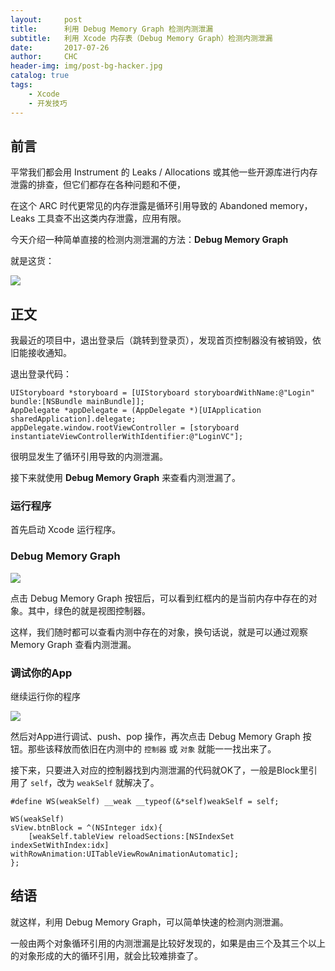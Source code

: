 ```yaml
---
layout:     post
title:      利用 Debug Memory Graph 检测内测泄漏
subtitle:   利用 Xcode 内存表（Debug Memory Graph）检测内测泄漏
date:       2017-07-26
author:     CHC
header-img: img/post-bg-hacker.jpg
catalog: true
tags:
    - Xcode
    - 开发技巧
---
```



## 前言

平常我们都会用 Instrument 的 Leaks / Allocations 或其他一些开源库进行内存泄露的排查，但它们都存在各种问题和不便，

在这个 ARC 时代更常见的内存泄露是循环引用导致的 Abandoned memory，Leaks 工具查不出这类内存泄露，应用有限。

今天介绍一种简单直接的检测内测泄漏的方法：**Debug Memory Graph**

就是这货：

![](https://ws4.sinaimg.cn/large/006tNc79gy1fhxct12udnj311x0s3grw.jpg)

## 正文

我最近的项目中，退出登录后（跳转到登录页），发现首页控制器没有被销毁，依旧能接收通知。

退出登录代码：

```objc
UIStoryboard *storyboard = [UIStoryboard storyboardWithName:@"Login" bundle:[NSBundle mainBundle]];
AppDelegate *appDelegate = (AppDelegate *)[UIApplication sharedApplication].delegate;
appDelegate.window.rootViewController = [storyboard instantiateViewControllerWithIdentifier:@"LoginVC"];
```

很明显发生了循环引用导致的内测泄漏。

接下来就使用 **Debug Memory Graph** 来查看内测泄漏了。

### 运行程序

首先启动 Xcode 运行程序。

### Debug Memory Graph

![](https://ws3.sinaimg.cn/large/006tNc79gy1fhxend1a8aj315y0s3gw5.jpg)

点击 Debug Memory Graph 按钮后，可以看到红框内的是当前内存中存在的对象。其中，绿色的就是视图控制器。

这样，我们随时都可以查看内测中存在的对象，换句话说，就是可以通过观察 Memory Graph 查看内测泄漏。

### 调试你的App

继续运行你的程序

![](https://ws2.sinaimg.cn/large/006tNc79gy1fhxeuh1np5j30v90kvn03.jpg)

然后对App进行调试、push、pop 操作，再次点击 Debug Memory Graph 按钮。那些该释放而依旧在内测中的 `控制器` 或 `对象` 就能一一找出来了。

接下来，只要进入对应的控制器找到内测泄漏的代码就OK了，一般是Block里引用了 `self`，改为 `weakSelf` 就解决了。

```objc
#define WS(weakSelf) __weak __typeof(&*self)weakSelf = self;

WS(weakSelf)
sView.btnBlock = ^(NSInteger idx){
    [weakSelf.tableView reloadSections:[NSIndexSet indexSetWithIndex:idx] withRowAnimation:UITableViewRowAnimationAutomatic];
};
```

## 结语

就这样，利用 Debug Memory Graph，可以简单快速的检测内测泄漏。

一般由两个对象循环引用的内测泄漏是比较好发现的，如果是由三个及其三个以上的对象形成的大的循环引用，就会比较难排查了。
